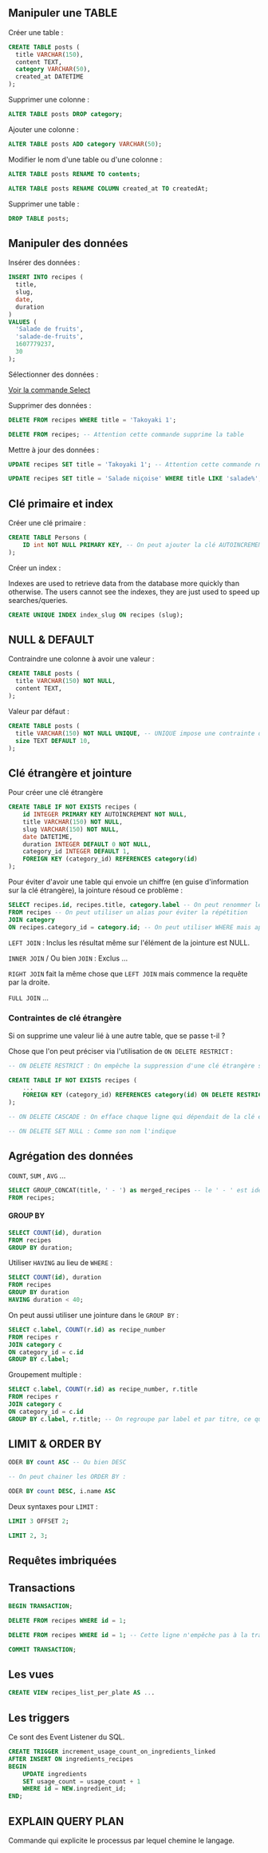 ## Manipuler une TABLE

Créer une table :

```sql
CREATE TABLE posts (
  title VARCHAR(150),
  content TEXT,
  category VARCHAR(50),
  created_at DATETIME
);
```

Supprimer une colonne :

```sql
ALTER TABLE posts DROP category;
```

Ajouter une colonne :

```sql
ALTER TABLE posts ADD category VARCHAR(50);
```

Modifier le nom d'une table ou d'une colonne :

```sql
ALTER TABLE posts RENAME TO contents;

ALTER TABLE posts RENAME COLUMN created_at TO createdAt;
```

Supprimer une table :

```sql
DROP TABLE posts;
```

## Manipuler des données


Insérer des données :

```sql
INSERT INTO recipes (
  title, 
  slug, 
  date, 
  duration
)
VALUES (
  'Salade de fruits',
  'salade-de-fruits',
  1607779237,
  30
);
```

Sélectionner des données :

[Voir la commande Select](./select-queries.sql)


Supprimer des données :

```sql
DELETE FROM recipes WHERE title = 'Takoyaki 1';

DELETE FROM recipes; -- Attention cette commande supprime la table
```

Mettre à jour des données :


```sql
UPDATE recipes SET title = 'Takoyaki 1'; -- Attention cette commande reset toute la table

UPDATE recipes SET title = 'Salade niçoise' WHERE title LIKE 'salade%';
```

## Clé primaire et index

Créer une clé primaire :

```sql
CREATE TABLE Persons (
    ID int NOT NULL PRIMARY KEY, -- On peut ajouter la clé AUTOINCREMENT
); 
```

Créer un index :

Indexes are used to retrieve data from the database more quickly than otherwise. The users cannot see the indexes, they are just used to speed up searches/queries.

```sql
CREATE UNIQUE INDEX index_slug ON recipes (slug);
```

## NULL & DEFAULT


Contraindre une colonne à avoir une valeur :

```sql
CREATE TABLE posts (
  title VARCHAR(150) NOT NULL,
  content TEXT,
);
```

Valeur par défaut :

```sql
CREATE TABLE posts (
  title VARCHAR(150) NOT NULL UNIQUE, -- UNIQUE impose une contrainte d'unicité de la valeur
  size TEXT DEFAULT 10,
);
```

## Clé étrangère et jointure

Pour créer une clé étrangère

```sql
CREATE TABLE IF NOT EXISTS recipes (
    id INTEGER PRIMARY KEY AUTOINCREMENT NOT NULL,
    title VARCHAR(150) NOT NULL,
    slug VARCHAR(150) NOT NULL,
    date DATETIME,
    duration INTEGER DEFAULT 0 NOT NULL,
    category_id INTEGER DEFAULT 1,
    FOREIGN KEY (category_id) REFERENCES category(id)
); 
```

Pour éviter d'avoir une table qui envoie un chiffre (en guise d'information sur la clé étrangère), la jointure résoud ce problème :

```sql
SELECT recipes.id, recipes.title, category.label -- On peut renommer le nom de la colonne (sympa pour être exploité dans un joli DTO)
FROM recipes -- On peut utiliser un alias pour éviter la répétition
JOIN category
ON recipes.category_id = category.id; -- On peut utiliser WHERE mais aprs le JOIN
```

`LEFT JOIN` : Inclus les résultat même sur l'élément de la jointure est NULL.

`INNER JOIN` / Ou bien `JOIN` : Exclus ... 

`RIGHT JOIN` fait la même chose que `LEFT JOIN` mais commence la requête par la droite.

`FULL JOIN` ...

### Contraintes de clé étrangère

Si on supprime une valeur lié à une autre table, que se passe t-il ?

Chose que l'on peut préciser via l'utilisation de `ON DELETE RESTRICT` :

```sql
-- ON DELETE RESTRICT : On empêche la suppression d'une clé étrangère si elle est renseignée dans un récipe

CREATE TABLE IF NOT EXISTS recipes (
    ...
    FOREIGN KEY (category_id) REFERENCES category(id) ON DELETE RESTRICT
);

-- ON DELETE CASCADE : On efface chaque ligne qui dépendait de la clé étrangère qui a été supprimé

-- ON DELETE SET NULL : Comme son nom l'indique
```


## Agrégation des données

`COUNT`, `SUM` , `AVG` ...

```sql
SELECT GROUP_CONCAT(title, ' - ') as merged_recipes -- le ' - ' est identique au join en Javascript
FROM recipes;
```

#### GROUP BY

```sql
SELECT COUNT(id), duration
FROM recipes
GROUP BY duration;
```

Utiliser `HAVING` au lieu de `WHERE` :

```sql
SELECT COUNT(id), duration
FROM recipes
GROUP BY duration
HAVING duration < 40;
```

On peut aussi utiliser une jointure dans le `GROUP BY` :

```sql
SELECT c.label, COUNT(r.id) as recipe_number
FROM recipes r
JOIN category c
ON category_id = c.id
GROUP BY c.label;
```

Groupement multiple :

```sql
SELECT c.label, COUNT(r.id) as recipe_number, r.title
FROM recipes r
JOIN category c
ON category_id = c.id
GROUP BY c.label, r.title; -- On regroupe par label et par titre, ce qui va dupliquer certains label
```

## LIMIT & ORDER BY

```sql
ODER BY count ASC -- Ou bien DESC

-- On peut chainer les ORDER BY :

ODER BY count DESC, i.name ASC
```

Deux syntaxes pour `LIMIT` :

```sql
LIMIT 3 OFFSET 2;

LIMIT 2, 3;
```

## Requêtes imbriquées


## Transactions

```sql
BEGIN TRANSACTION;

DELETE FROM recipes WHERE id = 1;

DELETE FROM recipes WHERE id = 1; -- Cette ligne n'empêche pas à la transaction de COMMIT 

COMMIT TRANSACTION;
```

## Les vues

```sql
CREATE VIEW recipes_list_per_plate AS ...
```

## Les triggers

Ce sont des Event Listener du SQL.


```sql
CREATE TRIGGER increment_usage_count_on_ingredients_linked
AFTER INSERT ON ingredients_recipes
BEGIN
    UPDATE ingredients
    SET usage_count = usage_count + 1
    WHERE id = NEW.ingredient_id;
END;
```


## EXPLAIN QUERY PLAN

Commande qui explicite le processus par lequel chemine le langage.



```sql
```
